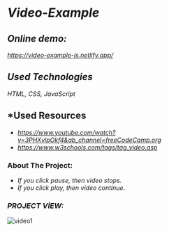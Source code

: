 # *Video-Example*

## *Online demo:*
*https://video-example-js.netlify.app/*

## *Used Technologies*
*HTML, CSS, JavaScript*

## *Used Resources
* *https://www.youtube.com/watch?v=3PHXvlpOkf4&ab_channel=freeCodeCamp.org*
* *https://www.w3schools.com/tags/tag_video.asp*

### About The Project:
* *If you click pause, then video stops.*
* *If you click play, then video continue.*

### *PROJECT VİEW:*


![video1](https://user-images.githubusercontent.com/63058707/132302152-e042b850-00c7-4b84-a287-b83669e91f33.jpg)
